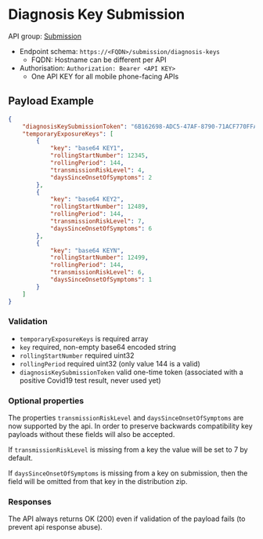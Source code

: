 # Diagnosis Key Submission

API group: [Submission](../api-patterns.md#Submission)

- Endpoint schema: ```https://<FQDN>/submission/diagnosis-keys``` 
    - FQDN: Hostname can be different per API
- Authorisation: ```Authorization: Bearer <API KEY>```
    - One API KEY for all mobile phone-facing APIs

## Payload Example

```json
{
    "diagnosisKeySubmissionToken": "6B162698-ADC5-47AF-8790-71ACF770FFAF" /* see virology-testing-api.md */,
    "temporaryExposureKeys": [
        {
            "key": "base64 KEY1",
            "rollingStartNumber": 12345,
            "rollingPeriod": 144,
            "transmissionRiskLevel": 4,
            "daysSinceOnsetOfSymptoms": 2
        },
        {
            "key": "base64 KEY2",
            "rollingStartNumber": 12489,
            "rollingPeriod": 144,
            "transmissionRiskLevel": 7,
            "daysSinceOnsetOfSymptoms": 6
        },
        {
            "key": "base64 KEYN",
            "rollingStartNumber": 12499,
            "rollingPeriod": 144,
            "transmissionRiskLevel": 6,
            "daysSinceOnsetOfSymptoms": 1
        }
    ]
}
```

### Validation 
- `temporaryExposureKeys` is required array
- `key` required, non-empty base64 encoded string
- `rollingStartNumber` required uint32
- `rollingPeriod` required uint32 (only value 144 is a valid)
- `diagnosisKeySubmissionToken` valid one-time token (associated with a positive Covid19 test result, never used yet)

### Optional properties

The properties `transmissionRiskLevel` and `daysSinceOnsetOfSymptoms` are now supported by the api. In order to preserve backwards compatibility key payloads without these fields will also be accepted.

If `transmissionRiskLevel` is missing from a key the value will be set to 7 by default. 

If `daysSinceOnsetOfSymptoms` is missing from a key on submission, then the field will be omitted from that key in the distribution zip.

### Responses
The API always returns OK (200) even if validation of the payload fails (to prevent api response abuse).

